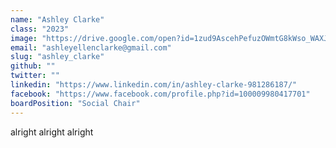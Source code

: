 ```yaml
---
name: "Ashley Clarke"
class: "2023"
image: "https://drive.google.com/open?id=1zud9AscehPefuzOWmtG8kWso_WAXJCa0"
email: "ashleyellenclarke@gmail.com"
slug: "ashley_clarke"
github: ""
twitter: ""
linkedin: "https://www.linkedin.com/in/ashley-clarke-981286187/"
facebook: "https://www.facebook.com/profile.php?id=100009980417701"
boardPosition: "Social Chair"
---
```

alright alright alright